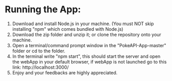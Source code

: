 # Running the App:

1. Download and install Node.js in your machine. (You must NOT skip installing "npm" which comes bundled with Node.js)
2. Download the zip folder and unzip it; or clone the repository onto your machine.
3. Open a terminal/command prompt window in the "PokeAPI-App-master" folder or cd to the folder.
4. In the terminal write "npm start", this should start the server and open the webApp in your default browser, if webApp is not launched go to this link: http://localhost:3000/
5. Enjoy and your feedbacks are highly appreciated.
